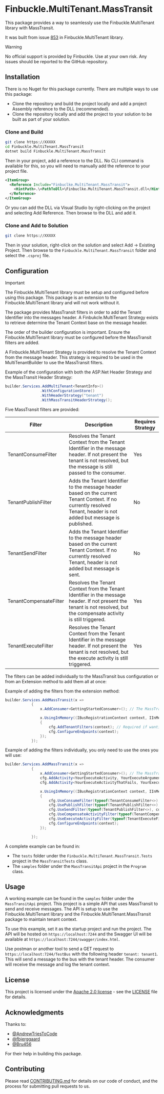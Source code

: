 # Finbuckle.MultiTenant.MassTransit
This package provides a way to seamlessly use the Finbuckle.MultiTenant library with MassTransit.

It was built from issue [853](https://github.com/Finbuckle/Finbuckle.MultiTenant/issues/853) in Finbuckle.MultiTenant library.

> [!WARNING]  
> No official support is provided by Finbuckle. Use at your own risk. Any issues should be reported to the GitHub repository.

## Installation

There is no Nuget for this package currently. There are multiple ways to use this package:
- Clone the repository and build the project locally and add a project Assembly reference to the DLL (recommended).
- Clone the repository locally and add the project to your solution to be built as part of your solution.

### Clone and Build

```bash
git clone https://XXXXX
cd Finbuckle.MultiTenant.MassTransit
dotnet build Finbuckle.MultiTenant.MassTransit
```

Then in your project, add a reference to the DLL. No CLI command is available for this, so you will need to manually add the reference to your project file.

```xml
<ItemGroup>
  <Reference Include="Finbuclke.MultiTenant.MassTransit">
    <HintPath>.\<PathToDll>\Finbuclke.MultiTenant.MassTransit.dll</HintPath>
  </Reference>
</ItemGroup>
```

Or you can add the DLL via Visual Studio by right-clicking on the project and selecting Add Reference. Then browse to the DLL and add it.

### Clone and Add to Solution

```bash
git clone https://XXXXX
```

Then in your solution, right-click on the solution and select Add -> Existing Project. Then browse to the `Finbuckle.MultiTenant.MassTransit` folder and select the `.csproj` file.

## Configuration

> [!IMPORTANT]  
> The Finbuckle.MultiTenant library must be setup and configured before using this package. This package is an extension to the Finbuckle.MultiTenant library and will not work without it.

The package provides MassTransit filters in order to add the Tenant Identifier into the messages header. 
A Finbukcle.MultiTenant Strategy exists to retrieve determine the Tenant Context base on the message header.

The order of the builder configuration is important. Ensure the Finbuckle.MultiTenant library must be configured before the MassTransit filters are added.

A Finbuckle.MultiTenant Strategy is provided to resolve the Tenant Context from the message header. This strategy is required to be used in the MultiTenantBuilder to use the MassTransit filters.

Example of the configuration with both the ASP.Net Header Strategy and the MassTransit Header Strategy:

```csharp
builder.Services.AddMultiTenant<TenantInfo>()
                .WithConfigurationStore()
                .WithHeaderStrategy("tenant")
                .WithMassTransitHeaderStrategy();
```

Five MassTransit filters are provided:

| Filter | Description | Requires Strategy |
| --- | --- | --- |
| TenantConsumeFilter | Resolves the Tenant Context from the Tenant Identifier in the message header.  If not present the tenant is not resolved, but the message is still passed to the consumer. | Yes |
| TenantPublishFilter | Adds the Tenant Identifier to the message header based on the current Tenant Context.  If no currently resolved Tenant, header is not added but message is published.  | No |
| TenantSendFilter | Adds the Tenant Identifier to the message header based on the current Tenant Context.  If no currently resolved Tenant, header is not added but message is sent. | No |
| TenantCompensateFilter | Resolves the Tenant Context from the Tenant Identifier in the message header.  If not present the tenant is not resolved, but the compensate activity is still triggered. | Yes |
| TenantExecuteFilter | Resolves the Tenant Context from the Tenant Identifier in the message header.  If not present the tenant is not resolved, but the execute activity is still triggered. | Yes |




The filters can be added individually to the MassTransit bus configuration or from an Extension method to add them all at once:

Example of adding the filters from the extension method:

```csharp
builder.Services.AddMassTransit(x =>
            {
                x.AddConsumer<GettingStartedConsumer>(); // The MassTransit Consumer that will be used to consume messages.

                x.UsingInMemory((IBusRegistrationContext context, IInMemoryBusFactoryConfigurator cfg) => //using in memory for simplicity. Please replace with your preferred transport method.
                {
                    cfg.AddTenantFilters(context); // Required if wanting to have a MassTransit Consumer and maintain tenant context. To use this filter, .WithMassTransitHeaderStrategy() must be called in the MultiTenantBuilder.
                    cfg.ConfigureEndpoints(context);
                });
            });
```

Example of adding the filters individually, you only need to use the ones you will use:

```csharp
builder.Services.AddMassTransit(x =>
            {
                x.AddConsumer<GettingStartedConsumer>(); // The MassTransit Consumer that will be used to consume messages.
                cfg.AddActivity<YourExecuteActivity, YourExecuteArguments, YourExecuteLog>();
                cfg.AddActivity<YourExecuteActivityThatFails, YourExecuteArguments, YourExecuteLog>();

                x.UsingInMemory((IBusRegistrationContext context, IInMemoryBusFactoryConfigurator cfg) => //using in memory for simplicity. Please replace with your preferred transport method.
                {
                    cfg.UseConsumeFilter(typeof(TenantConsumeFilter<>), context); 
                    cfg.UsePublishFilter(typeof(TenantPublishFilter<>), context);
                    cfg.UseSendFilter(typeof(TenantPublishFilter<>), context);
                    cfg.UseCompensateActivityFilter(typeof(TenantCompensateFilter<>), context);
                    cfg.UseExecuteActivityFilter(typeof(TenantExecuteFilter<>), context);
                    cfg.ConfigureEndpoints(context);
                });

            });
```

A complete example can be found in: 
- The `tests` folder under the `Finbuckle.MultiTenant.MassTransit.Tests` project in the `MassTransitTests` class.
- The `samples` folder under the `MassTransitApi` project in the `Program` class.

## Usage

A working example can be found in the `samples` folder under the `MassTransitApi` project. This project is a simple API that uses MassTransit to send and receive messages. The API is setup to use the Finbuckle.MultiTenant library and the Finbuckle.MultiTenant.MassTransit package to maintain tenant context.

To use this example, set it as the startup project and run the project. The API will be hosted on `https://localhost:7244` and the Swagger UI will be available at `https://localhost:7244/swagger/index.html`.

Use postman or another tool to send a GET request to `https://localhost:7244/TestBus` with the following header `tenant: tenant1`. This will send a message to the bus with the tenant header. The consumer will receive the message and log the tenant context.

## License

This project is licensed under the [Apache 2.0 license](https://www.apache.org/licenses/LICENSE-2.0) - see the [LICENSE](LICENSE) file for details.

## Acknowledgments

Thanks to:
- [@AndrewTriesToCode](https://github.com/AndrewTriesToCode)
- [@fbjerggaard](https://github.com/fbjerggaard)
- [@Bru456](https://github.com/Bru456)

For their help in building this package.

## Contributing

Please read [CONTRIBUTING.md](CONTRIBUTING.md) for details on our code of conduct, and the process for submitting pull requests to us.
